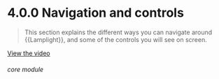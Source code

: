 # 4.0.0    Navigation and controls

> This section explains the different ways you can navigate around {{Lamplight}}, and some of the controls you will see on screen. 

 

[View the video](/help/video/id/2)
###### core module

